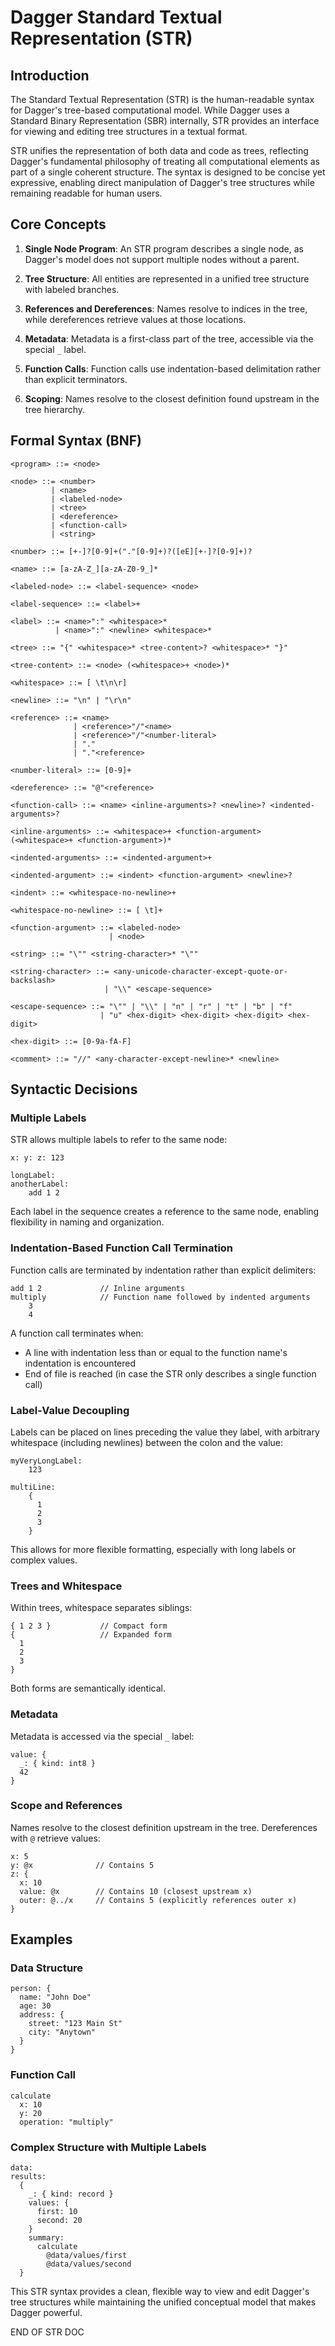 # Dagger Standard Textual Representation (STR)

## Introduction

The Standard Textual Representation (STR) is the human-readable syntax for Dagger's tree-based computational model. While Dagger uses a Standard Binary Representation (SBR) internally, STR provides an interface for viewing and editing tree structures in a textual format.

STR unifies the representation of both data and code as trees, reflecting Dagger's fundamental philosophy of treating all computational elements as part of a single coherent structure. The syntax is designed to be concise yet expressive, enabling direct manipulation of Dagger's tree structures while remaining readable for human users.

## Core Concepts

1. **Single Node Program**: An STR program describes a single node, as Dagger's model does not support multiple nodes without a parent.

2. **Tree Structure**: All entities are represented in a unified tree structure with labeled branches.

3. **References and Dereferences**: Names resolve to indices in the tree, while dereferences retrieve values at those locations.

4. **Metadata**: Metadata is a first-class part of the tree, accessible via the special `_` label.

5. **Function Calls**: Function calls use indentation-based delimitation rather than explicit terminators.

6. **Scoping**: Names resolve to the closest definition found upstream in the tree hierarchy.

## Formal Syntax (BNF)

```
<program> ::= <node>

<node> ::= <number>
         | <name>
         | <labeled-node>
         | <tree>
         | <dereference>
         | <function-call>
         | <string>

<number> ::= [+-]?[0-9]+("."[0-9]+)?([eE][+-]?[0-9]+)?

<name> ::= [a-zA-Z_][a-zA-Z0-9_]*

<labeled-node> ::= <label-sequence> <node>

<label-sequence> ::= <label>+

<label> ::= <name>":" <whitespace>*
          | <name>":" <newline> <whitespace>*

<tree> ::= "{" <whitespace>* <tree-content>? <whitespace>* "}"

<tree-content> ::= <node> (<whitespace>+ <node>)*

<whitespace> ::= [ \t\n\r]

<newline> ::= "\n" | "\r\n"

<reference> ::= <name>
              | <reference>"/"<name>
              | <reference>"/"<number-literal>
              | "."
              | "."<reference>

<number-literal> ::= [0-9]+

<dereference> ::= "@"<reference>

<function-call> ::= <name> <inline-arguments>? <newline>? <indented-arguments>?

<inline-arguments> ::= <whitespace>+ <function-argument> (<whitespace>+ <function-argument>)*

<indented-arguments> ::= <indented-argument>+

<indented-argument> ::= <indent> <function-argument> <newline>?

<indent> ::= <whitespace-no-newline>+

<whitespace-no-newline> ::= [ \t]+

<function-argument> ::= <labeled-node>
                      | <node>

<string> ::= "\"" <string-character>* "\""

<string-character> ::= <any-unicode-character-except-quote-or-backslash>
                     | "\\" <escape-sequence>

<escape-sequence> ::= "\"" | "\\" | "n" | "r" | "t" | "b" | "f"
                    | "u" <hex-digit> <hex-digit> <hex-digit> <hex-digit>

<hex-digit> ::= [0-9a-fA-F]

<comment> ::= "//" <any-character-except-newline>* <newline>
```

## Syntactic Decisions

### Multiple Labels

STR allows multiple labels to refer to the same node:

```
x: y: z: 123

longLabel:
anotherLabel:
    add 1 2
```

Each label in the sequence creates a reference to the same node, enabling flexibility in naming and organization.

### Indentation-Based Function Call Termination

Function calls are terminated by indentation rather than explicit delimiters:

```
add 1 2             // Inline arguments
multiply            // Function name followed by indented arguments
    3
    4
```

A function call terminates when:
- A line with indentation less than or equal to the function name's indentation is encountered
- End of file is reached (in case the STR only describes a single function call)

### Label-Value Decoupling

Labels can be placed on lines preceding the value they label, with arbitrary whitespace (including newlines) between the colon and the value:

```
myVeryLongLabel:
    123

multiLine:
    {
      1
      2
      3
    }
```

This allows for more flexible formatting, especially with long labels or complex values.

### Trees and Whitespace

Within trees, whitespace separates siblings:

```
{ 1 2 3 }           // Compact form
{                   // Expanded form
  1
  2
  3
}
```

Both forms are semantically identical.

### Metadata

Metadata is accessed via the special `_` label:

```
value: {
  _: { kind: int8 }
  42
}
```

### Scope and References

Names resolve to the closest definition upstream in the tree. Dereferences with `@` retrieve values:

```
x: 5
y: @x              // Contains 5
z: {
  x: 10
  value: @x        // Contains 10 (closest upstream x)
  outer: @../x     // Contains 5 (explicitly references outer x)
}
```

## Examples

### Data Structure
```
person: {
  name: "John Doe"
  age: 30
  address: {
    street: "123 Main St"
    city: "Anytown"
  }
}
```

### Function Call
```
calculate
  x: 10
  y: 20
  operation: "multiply"
```

### Complex Structure with Multiple Labels
```
data:
results:
  {
    _: { kind: record }
    values: {
      first: 10
      second: 20
    }
    summary:
      calculate
        @data/values/first
        @data/values/second
  }
```

This STR syntax provides a clean, flexible way to view and edit Dagger's tree structures while maintaining the unified conceptual model that makes Dagger powerful.

END OF STR DOC